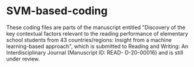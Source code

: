 # SVM-based-coding
These coding files are parts of the manuscript entitled "Discovery of the key contextual factors relevant to the reading performance of elementary school students from 43 countries/regions: Insight from a machine learning-based approach", which is submitted to Reading and Writing: An Interdisciplinary Journal (Manuscript ID: READ- D-20-00016) and is still under review.
